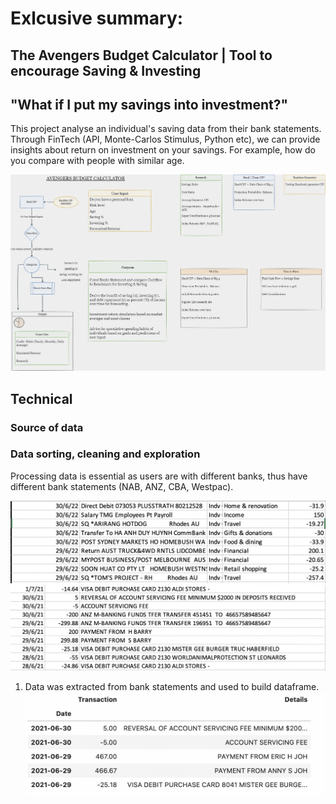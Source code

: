 # Exlcusive summary: 

## The Avengers Budget Calculator | Tool to encourage Saving & Investing

## "What if I put my savings into investment?"

This project analyse an individual's saving data from their bank statements. Through FinTech (API, Monte-Carlos Stimulus, Python etc), we can provide insights about return on investment on your savings. For example, how do you compare with people with similar age. 


![Mind Map](./Resources/Avenger_Budget_Calculator_1.png)

## Technical 

### Source of data 

### Data sorting, cleaning and exploration 
Processing data is essential as users are with different banks, thus have different bank statements (NAB, ANZ, CBA, Westpac). 

![CBA Bank Statement](./Resources/Example%20of%20CBA%20bank%20statements.png)
![ANZ Bank Statement](./Resources/Example%20of%20ANZ%20bank%20statements.png)

1. Data was extracted from bank statements and used to build dataframe. 
![Dataframe](./Resources/bank%20dataframe.png)







